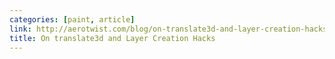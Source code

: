 ```yaml
---
categories: [paint, article]
link: http://aerotwist.com/blog/on-translate3d-and-layer-creation-hacks/
title: On translate3d and Layer Creation Hacks
---
```

